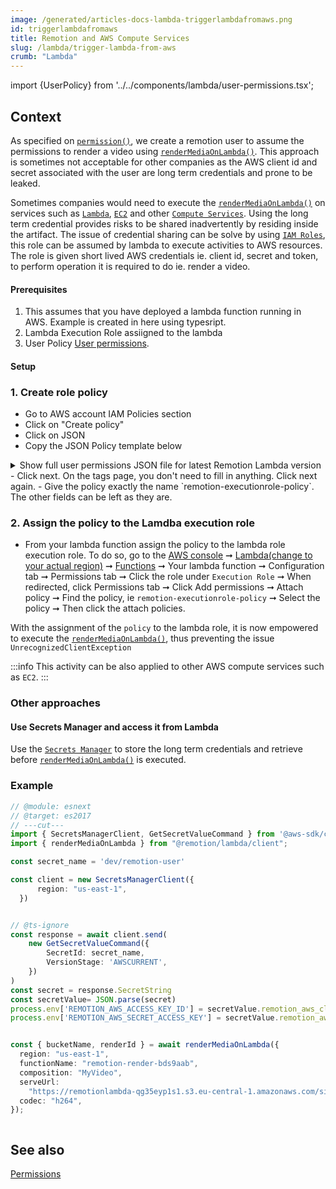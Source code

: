 ```yaml
---
image: /generated/articles-docs-lambda-triggerlambdafromaws.png
id: triggerlambdafromaws
title: Remotion and AWS Compute Services
slug: /lambda/trigger-lambda-from-aws
crumb: "Lambda"
---
```


import {UserPolicy} from '../../components/lambda/user-permissions.tsx';

## Context

As specified on [`permission()`](/docs/lambda/permissions), we create a remotion user to assume the permissions to render a video using  [`renderMediaOnLambda()`](/docs/lambda/rendermediaonlambda). This approach is sometimes not acceptable for other companies as the AWS client id and secret associated with the user are long term credentials and prone to be leaked.

Sometimes companies would need to execute the [`renderMediaOnLambda()`](/docs/lambda/rendermediaonlambda) on services such as [`Lambda`](https://docs.aws.amazon.com/lambda/latest/dg/welcome.html), [`EC2`](https://aws.amazon.com/ec2/) and other [`Compute Services`](https://aws.amazon.com/products/compute/). Using the long term credential provides risks to be shared inadvertently by residing inside the artifact. The issue of credential sharing can be solve by using [`IAM Roles`](https://docs.aws.amazon.com/IAM/latest/UserGuide/id_roles.html), this role can be assumed by lambda to execute activities to AWS resources. The role is given short lived  AWS credentials ie. client id, secret and token, to perform operation it is required to do ie. render a video.


#### Prerequisites
1. This assumes that you have deployed a lambda function running in AWS. Example is created in here using typesript.
2. Lambda Execution Role assiigned to the lambda
3. User Policy [User permissions](/docs/lambda/permissions#user-permissions). 

#### Setup

### 1.  Create role policy
- Go to AWS account IAM Policies section
- Click on "Create policy"
- Click on JSON
- Copy the JSON Policy template below
  
<details>
<summary>Show full user permissions JSON file for latest Remotion Lambda version
</summary>
<UserPolicy />
</details>
- Click next. On the tags page, you don't need to fill in anything. Click next again.
- Give the policy exactly the name `remotion-executionrole-policy`. The other fields can be left as they are.


### 2. Assign the policy to the Lamdba execution role
- From your lambda function assign the policy to the lambda role execution role. To do so, go to the [AWS console](https://console.aws.amazon.com/console/home) ➞ [Lambda(change to your actual region)](https://us-east-1.console.aws.amazon.com/lambda/home?region=us-east-1#/discover) ➞ [Functions](https://us-east-1.console.aws.amazon.com/lambda/home?region=us-east-1#/functions) ➞ Your lambda function ➞ Configuration tab ➞ Permissions tab ➞ Click the role under `Execution Role` ➞ When redirected, click Permissions tab ➞ Click Add permissions ➞  Attach policy ➞ Find the policy, ie `remotion-executionrole-policy` ➞ Select the policy ➞ Then click the attach policies.

With the assignment of the `policy` to the lambda role, it is now empowered to execute the [`renderMediaOnLambda()`](/docs/lambda/rendermediaonlambda), thus preventing the issue `UnrecognizedClientException`


:::info
This activity can be also applied to other AWS compute services such as `EC2`.
:::



### Other approaches

#### Use Secrets Manager and access it from Lambda
  Use the [`Secrets Manager`](https://aws.amazon.com/secrets-manager/) to store the long term credentials and retrieve before [`renderMediaOnLambda()`](/docs/lambda/rendermediaonlambda) is executed.
 
### Example

```ts twoslash
// @module: esnext
// @target: es2017
// ---cut---
import { SecretsManagerClient, GetSecretValueCommand } from '@aws-sdk/client-secrets-manager'
import { renderMediaOnLambda } from "@remotion/lambda/client";

const secret_name = 'dev/remotion-user'

const client = new SecretsManagerClient({
      region: "us-east-1",
  })


// @ts-ignore
const response = await client.send(
    new GetSecretValueCommand({
        SecretId: secret_name,
        VersionStage: 'AWSCURRENT',
    })
)
const secret = response.SecretString
const secretValue= JSON.parse(secret)
process.env['REMOTION_AWS_ACCESS_KEY_ID'] = secretValue.remotion_aws_client_id
process.env['REMOTION_AWS_SECRET_ACCESS_KEY'] = secretValue.remotion_aws_client_secret


const { bucketName, renderId } = await renderMediaOnLambda({
  region: "us-east-1",
  functionName: "remotion-render-bds9aab",
  composition: "MyVideo",
  serveUrl:
    "https://remotionlambda-qg35eyp1s1.s3.eu-central-1.amazonaws.com/sites/bf2jrbfkw",
  codec: "h264",
});



```

## See also

[Permissions](/docs/lambda/permissions)